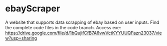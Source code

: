 # ebayScraper
A website that supports data scrapping of ebay based on user inputs.
Find the complete code files in the code branch.
Access exe: https://drive.google.com/file/d/1bQujifCfB7A6vwVctKYYUUQFazn23037/view?usp=sharing
